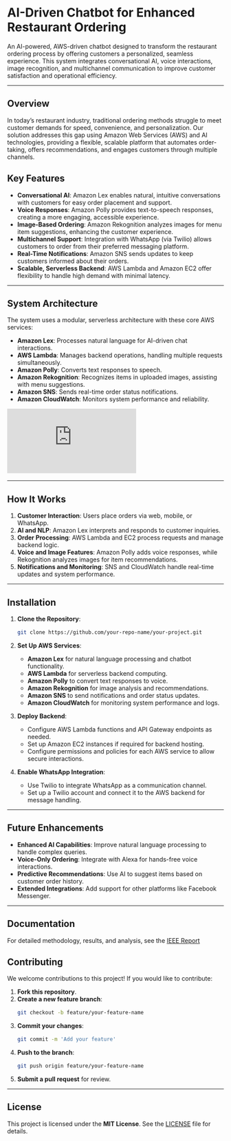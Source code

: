 # AI-Driven Chatbot for Enhanced Restaurant Ordering

An AI-powered, AWS-driven chatbot designed to transform the restaurant ordering process by offering customers a personalized, seamless experience. This system integrates conversational AI, voice interactions, image recognition, and multichannel communication to improve customer satisfaction and operational efficiency.

---

## Overview
In today’s restaurant industry, traditional ordering methods struggle to meet customer demands for speed, convenience, and personalization. Our solution addresses this gap using Amazon Web Services (AWS) and AI technologies, providing a flexible, scalable platform that automates order-taking, offers recommendations, and engages customers through multiple channels.



## Key Features
- **Conversational AI**: Amazon Lex enables natural, intuitive conversations with customers for easy order placement and support.
- **Voice Responses**: Amazon Polly provides text-to-speech responses, creating a more engaging, accessible experience.
- **Image-Based Ordering**: Amazon Rekognition analyzes images for menu item suggestions, enhancing the customer experience.
- **Multichannel Support**: Integration with WhatsApp (via Twilio) allows customers to order from their preferred messaging platform.
- **Real-Time Notifications**: Amazon SNS sends updates to keep customers informed about their orders.
- **Scalable, Serverless Backend**: AWS Lambda and Amazon EC2 offer flexibility to handle high demand with minimal latency.

---

## System Architecture
The system uses a modular, serverless architecture with these core AWS services:
- **Amazon Lex**: Processes natural language for AI-driven chat interactions.
- **AWS Lambda**: Manages backend operations, handling multiple requests simultaneously.
- **Amazon Polly**: Converts text responses to speech.
- **Amazon Rekognition**: Recognizes items in uploaded images, assisting with menu suggestions.
- **Amazon SNS**: Sends real-time order status notifications.
- **Amazon CloudWatch**: Monitors system performance and reliability.

![System Architecture Diagram](https://github.com/Jaffer74/AI-Driven-Chatbot-for-Enhanced-Restaurant-Ordering/blob/main/Seamless%20Service%20Evolution%20Enhancing%20Customer%20Satisfaction%20Using%20AWS-Driven%20AI%20Chatbots%20for%20Restaurant%20Ordering%20(1).pdf)

---

## How It Works
1. **Customer Interaction**: Users place orders via web, mobile, or WhatsApp.
2. **AI and NLP**: Amazon Lex interprets and responds to customer inquiries.
3. **Order Processing**: AWS Lambda and EC2 process requests and manage backend logic.
4. **Voice and Image Features**: Amazon Polly adds voice responses, while Rekognition analyzes images for item recommendations.
5. **Notifications and Monitoring**: SNS and CloudWatch handle real-time updates and system performance.

---

## Installation

1. **Clone the Repository**:
   ```bash
   git clone https://github.com/your-repo-name/your-project.git
   ```

2. **Set Up AWS Services**:
   - **Amazon Lex** for natural language processing and chatbot functionality.
   - **AWS Lambda** for serverless backend computing.
   - **Amazon Polly** to convert text responses to voice.
   - **Amazon Rekognition** for image analysis and recommendations.
   - **Amazon SNS** to send notifications and order status updates.
   - **Amazon CloudWatch** for monitoring system performance and logs.

3. **Deploy Backend**:
   - Configure AWS Lambda functions and API Gateway endpoints as needed.
   - Set up Amazon EC2 instances if required for backend hosting.
   - Configure permissions and policies for each AWS service to allow secure interactions.

4. **Enable WhatsApp Integration**:
   - Use Twilio to integrate WhatsApp as a communication channel.
   - Set up a Twilio account and connect it to the AWS backend for message handling.

---

## Future Enhancements

- **Enhanced AI Capabilities**: Improve natural language processing to handle complex queries.
- **Voice-Only Ordering**: Integrate with Alexa for hands-free voice interactions.
- **Predictive Recommendations**: Use AI to suggest items based on customer order history.
- **Extended Integrations**: Add support for other platforms like Facebook Messenger.

---
## Documentation
For detailed methodology, results, and analysis, see the [IEEE Report](https://github.com/Jaffer74/AI-Driven-Chatbot-for-Enhanced-Restaurant-Ordering/blob/main/Seamless%20Service%20Evolution%20Enhancing%20Customer%20Satisfaction%20Using%20AWS-Driven%20AI%20Chatbots%20for%20Restaurant%20Ordering%20(1).pdf)


## Contributing

We welcome contributions to this project! If you would like to contribute:

1. **Fork this repository**.
2. **Create a new feature branch**:
   ```bash
   git checkout -b feature/your-feature-name
   ```
3. **Commit your changes**:
   ```bash
   git commit -m 'Add your feature'
   ```
4. **Push to the branch**:
   ```bash
   git push origin feature/your-feature-name
   ```
5. **Submit a pull request** for review.

---

## License

This project is licensed under the **MIT License**. See the [LICENSE](LICENSE.md) file for details.

